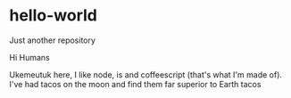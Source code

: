 # hello-world
Just another repository 

Hi Humans

Ukemeutuk here, I like node, is and coffeescript (that's what I'm made of). 
I've had tacos on the moon and find them far superior to Earth tacos
